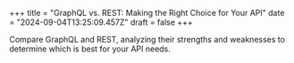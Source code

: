 +++
title = "GraphQL vs. REST: Making the Right Choice for Your API"
date = "2024-09-04T13:25:09.457Z"
draft = false
+++

Compare GraphQL and REST, analyzing their strengths and weaknesses to determine which is best for your API needs.
        